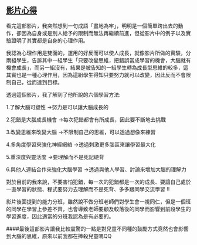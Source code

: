 ## [影片心得](https://www.youtube.com/watch?v=DgbSc6Ys710)

看完這部影片，我突然想到一句成語「畫地為牢」，明明是一個簡單跨出去的動作，卻因為自身或是別人給予的限制而無法再繼續前進，但從影片中的例子以及實驗證明了其實都是自身的心理作用。

我認為心理作用是雙面的，運用的好反而可以使人成長，就像影片所做的實驗，分兩組學生，告訴其中一組學生「只要改變思維，把錯誤當成學習的機會，大腦就有機會成長」，而另一組沒有，結果是被告知的一組學生轉為成長型思維的較多，這其實也是一種心理作用，因為這組學生得知只要努力就可以改變，因此反而不會限制自己，從而達到目標。

透過這個影片，我了解到了他所說的六個學習方法:

1.了解大腦可塑性 ->努力是可以讓大腦成長的

2.犯錯是大腦成長機會 ->每次犯錯都會有所成長，因此要不斷地去挑戰

3.改變思維來改變大腦 ->不限制自己的思維，可以透過想像來練習

4.多角度學習來強化神經網絡 ->透過刺激更多腦區來讓學習最大化

5.重深度與靈活度 ->要理解而不是死記硬背

6.與他人連結合作來強化大腦學習 ->透過與他人學習、討論來增加大腦的理解力

對於目前的我來說，不要害怕犯錯，每一次的犯錯都是一次的成長、要讓自己處於一直學習的狀態、程式要努力去理解而不是死背、多多跟同學交流學習 !!

影片後面提到的能力分班，雖然說不做分班老師們對學生會一視同仁，但是一個班的同學在學習上參差不齊，也會導致老師要顧及較落後的同學而影響到前段學生的學習進度，因此適當的分班我認為是有必要的。

####最後這部影片讓我比較震驚的一點是對兒童不同種的鼓勵方式竟然也會影響到大腦的思維，原來以前我都在捧殺兒童嗎QQ